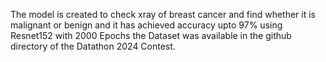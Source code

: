 The model is created to check xray of breast cancer and find whether it is malignant or benign and it has achieved accuracy upto 97% using Resnet152 with 2000 Epochs the Dataset was available in the github directory of the Datathon 2024 Contest.
